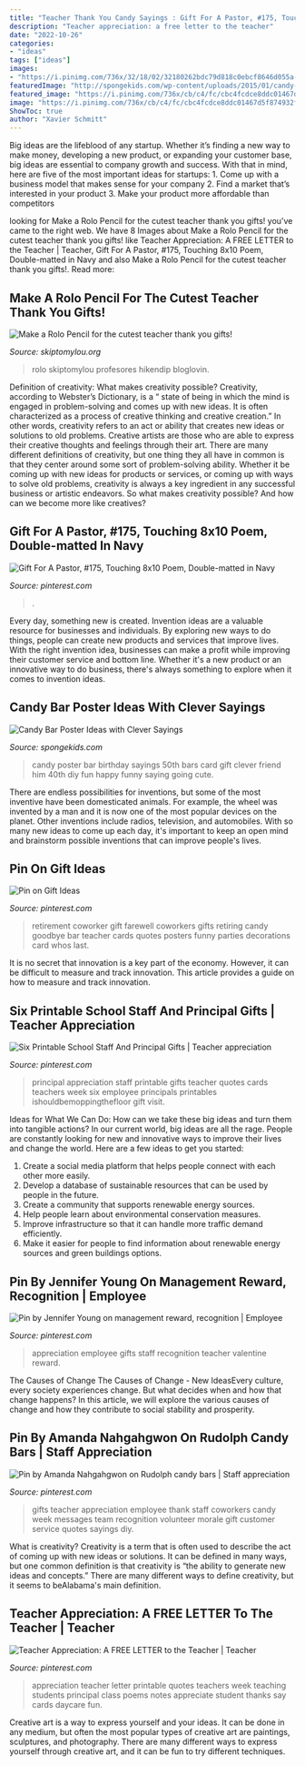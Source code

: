 ```yaml
---
title: "Teacher Thank You Candy Sayings : Gift For A Pastor, #175, Touching 8x10 Poem, Double-matted In Navy"
description: "Teacher appreciation: a free letter to the teacher"
date: "2022-10-26"
categories:
- "ideas"
tags: ["ideas"]
images:
- "https://i.pinimg.com/736x/32/18/02/32180262bdc79d818c0ebcf8646d055a--teacher-retirement-gifts-from-coworkers-farewell-gift-for-coworker.jpg"
featuredImage: "http://spongekids.com/wp-content/uploads/2015/01/candy-bar-sayings/8-candy-bar-saying-ideas.jpg"
featured_image: "https://i.pinimg.com/736x/cb/c4/fc/cbc4fcdce8ddc01467d5f874932fdb1a.jpg"
image: "https://i.pinimg.com/736x/cb/c4/fc/cbc4fcdce8ddc01467d5f874932fdb1a.jpg"
ShowToc: true
author: "Xavier Schmitt"
---
```



Big ideas are the lifeblood of any startup. Whether it’s finding a new way to make money, developing a new product, or expanding your customer base, big ideas are essential to company growth and success. With that in mind, here are five of the most important ideas for startups: 1. Come up with a business model that makes sense for your company 2. Find a market that’s interested in your product 3. Make your product more affordable than competitors 
	

		
looking for Make a Rolo Pencil for the cutest teacher thank you gifts! you've came to the right web. We have 8 Images about Make a Rolo Pencil for the cutest teacher thank you gifts! like Teacher Appreciation: A FREE LETTER to the Teacher | Teacher, Gift For A Pastor, #175, Touching 8x10 Poem, Double-matted in Navy and also Make a Rolo Pencil for the cutest teacher thank you gifts!. Read more:
		
    
## Make A Rolo Pencil For The Cutest Teacher Thank You Gifts!

<img loading=lazy src="https://www.skiptomylou.org/wp-content/uploads/2017/04/DIY-Rolo-pencils-Printable.jpg" onerror="this.onerror=null;this.src='https://tse2.mm.bing.net/th?id=OIP.0YBdo320Zy2uO94xGlTtlQHaJw&amp;pid=15.1';" alt="Make a Rolo Pencil for the cutest teacher thank you gifts!">

_Source: skiptomylou.org_

>rolo skiptomylou profesores hikendip bloglovin. 

	

Definition of creativity: What makes creativity possible?
Creativity, according to Webster’s Dictionary, is a “ state of being in which the mind is engaged in problem-solving and comes up with new ideas. It is often characterized as a process of creative thinking and creative creation.” In other words, creativity refers to an act or ability that creates new ideas or solutions to old problems. Creative artists are those who are able to express their creative thoughts and feelings through their art.
There are many different definitions of creativity, but one thing they all have in common is that they center around some sort of problem-solving ability. Whether it be coming up with new ideas for products or services, or coming up with ways to solve old problems, creativity is always a key ingredient in any successful business or artistic endeavors. So what makes creativity possible? And how can we become more like creatives?

    
## Gift For A Pastor, #175, Touching 8x10 Poem, Double-matted In Navy

<img loading=lazy src="https://i.pinimg.com/736x/55/24/2e/55242e3df00862cba70c3a9354e8b052.jpg" onerror="this.onerror=null;this.src='https://tse3.mm.bing.net/th?id=OIP.aJFvP23YDEsOuRNCQ7jzHgAAAA&amp;pid=15.1';" alt="Gift For A Pastor, #175, Touching 8x10 Poem, Double-matted in Navy">

_Source: pinterest.com_

>. 

	

Every day, something new is created. Invention ideas are a valuable resource for businesses and individuals. By exploring new ways to do things, people can create new products and services that improve lives. With the right invention idea, businesses can make a profit while improving their customer service and bottom line. Whether it's a new product or an innovative way to do business, there's always something to explore when it comes to invention ideas.

    
## Candy Bar Poster Ideas With Clever Sayings

<img loading=lazy src="http://spongekids.com/wp-content/uploads/2015/01/candy-bar-sayings/8-candy-bar-saying-ideas.jpg" onerror="this.onerror=null;this.src='https://tse4.mm.bing.net/th?id=OIP.ZCQ7LAyHzLc_TkZApETBdwHaJ4&amp;pid=15.1';" alt="Candy Bar Poster Ideas with Clever Sayings">

_Source: spongekids.com_

>candy poster bar birthday sayings 50th bars card gift clever friend him 40th diy fun happy funny saying going cute. 

	

There are endless possibilities for inventions, but some of the most inventive have been domesticated animals. For example, the wheel was invented by a man and it is now one of the most popular devices on the planet. Other inventions include radios, television, and automobiles. With so many new ideas to come up each day, it's important to keep an open mind and brainstorm possible inventions that can improve people's lives.

    
## Pin On Gift Ideas

<img loading=lazy src="https://i.pinimg.com/736x/32/18/02/32180262bdc79d818c0ebcf8646d055a--teacher-retirement-gifts-from-coworkers-farewell-gift-for-coworker.jpg" onerror="this.onerror=null;this.src='https://tse2.mm.bing.net/th?id=OIP.dVi-oHEI1p8lB-C9flA5pQHaNK&amp;pid=15.1';" alt="Pin on Gift Ideas">

_Source: pinterest.com_

>retirement coworker gift farewell coworkers gifts retiring candy goodbye bar teacher cards quotes posters funny parties decorations card whos last. 

	

It is no secret that innovation is a key part of the economy. However, it can be difficult to measure and track innovation. This article provides a guide on how to measure and track innovation.

    
## Six Printable School Staff And Principal Gifts | Teacher Appreciation

<img loading=lazy src="https://i.pinimg.com/736x/cb/c4/fc/cbc4fcdce8ddc01467d5f874932fdb1a.jpg" onerror="this.onerror=null;this.src='https://tse1.mm.bing.net/th?id=OIP.CvGixDcFfKiqWS6SFfKY9gHaPn&amp;pid=15.1';" alt="Six Printable School Staff And Principal Gifts | Teacher appreciation">

_Source: pinterest.com_

>principal appreciation staff printable gifts teacher quotes cards teachers week six employee principals printables ishouldbemoppingthefloor gift visit. 

	

Ideas for What We Can Do: How can we take these big ideas and turn them into tangible actions?
In our current world, big ideas are all the rage. People are constantly looking for new and innovative ways to improve their lives and change the world. Here are a few ideas to get you started: 
1. Create a social media platform that helps people connect with each other more easily. 
2. Develop a database of sustainable resources that can be used by people in the future. 
3. Create a community that supports renewable energy sources. 
4. Help people learn about environmental conservation measures. 
5. Improve infrastructure so that it can handle more traffic demand efficiently. 
6. Make it easier for people to find information about renewable energy sources and green buildings options.

    
## Pin By Jennifer Young On Management Reward, Recognition | Employee

<img loading=lazy src="https://i.pinimg.com/736x/3f/55/9f/3f559fe679ae125c01bfd6dc8cd73331.jpg" onerror="this.onerror=null;this.src='https://tse3.mm.bing.net/th?id=OIP.r3gkS7ohTk_MOQatDt2T2gHaNK&amp;pid=15.1';" alt="Pin by Jennifer Young on management reward, recognition | Employee">

_Source: pinterest.com_

>appreciation employee gifts staff recognition teacher valentine reward. 

	

The Causes of Change
The Causes of Change - New IdeasEvery culture, every society experiences change. But what decides when and how that change happens? In this article, we will explore the various causes of change and how they contribute to social stability and prosperity.

    
## Pin By Amanda Nahgahgwon On Rudolph Candy Bars | Staff Appreciation

<img loading=lazy src="https://i.pinimg.com/736x/fb/59/6d/fb596dade07d27791c669ae73b3f46ef.jpg" onerror="this.onerror=null;this.src='https://tse4.mm.bing.net/th?id=OIP.HNoqCdFDl_GED-wnw0w7RAHaJ3&amp;pid=15.1';" alt="Pin by Amanda Nahgahgwon on Rudolph candy bars | Staff appreciation">

_Source: pinterest.com_

>gifts teacher appreciation employee thank staff coworkers candy week messages team recognition volunteer morale gift customer service quotes sayings diy. 

	

What is creativity?
Creativity is a term that is often used to describe the act of coming up with new ideas or solutions. It can be defined in many ways, but one common definition is that creativity is “the ability to generate new ideas and concepts.” There are many different ways to define creativity, but it seems to beAlabama's main definition.

    
## Teacher Appreciation: A FREE LETTER To The Teacher | Teacher

<img loading=lazy src="https://i.pinimg.com/736x/2e/cc/b1/2eccb1bc0a3ea96a46727ede5958e3b7.jpg" onerror="this.onerror=null;this.src='https://tse2.mm.bing.net/th?id=OIP.Jaip1XUjqD3I_DcWbRJAawHaLV&amp;pid=15.1';" alt="Teacher Appreciation: A FREE LETTER to the Teacher | Teacher">

_Source: pinterest.com_

>appreciation teacher letter printable quotes teachers week teaching students principal class poems notes appreciate student thanks say cards daycare fun. 

	

Creative art is a way to express yourself and your ideas. It can be done in any medium, but often the most popular types of creative art are paintings, sculptures, and photography. There are many different ways to express yourself through creative art, and it can be fun to try different techniques.

